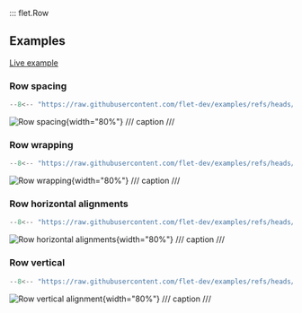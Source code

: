 ::: flet.Row

## Examples

[Live example](https://flet-controls-gallery.fly.dev/layout/row)

### Row spacing

```python
--8<-- "https://raw.githubusercontent.com/flet-dev/examples/refs/heads/v1-docs/python/controls/row/row-spacing.py"
```

![Row spacing](https://github.com/flet-dev/examples/blob/v1-docs/python/controls/row/row-spacing.gif){width="80%"}
/// caption
///


### Row wrapping

```python
--8<-- "https://raw.githubusercontent.com/flet-dev/examples/refs/heads/v1-docs/python/controls/row/row-wrap.py"
```

![Row wrapping](https://github.com/flet-dev/examples/blob/v1-docs/python/controls/row/row-wrap.gif){width="80%"}
/// caption
///


### Row horizontal alignments

```python
--8<-- "https://raw.githubusercontent.com/flet-dev/examples/refs/heads/v1-docs/python/controls/row/row-alignment.py"
```

![Row horizontal alignments](https://github.com/flet-dev/examples/blob/v1-docs/python/controls/row/row-alignment.png){width="80%"}
/// caption
///

### Row vertical

```python
--8<-- "https://raw.githubusercontent.com/flet-dev/examples/refs/heads/v1-docs/python/controls/row/row-vert-alignment.py"
```

![Row vertical alignment](https://github.com/flet-dev/examples/blob/v1-docs/python/controls/row/row-vertical-alignment.png){width="80%"}
/// caption
///

